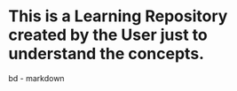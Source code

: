 # This is a Learning Repository created by the User just to understand the concepts. 
bd - markdown

